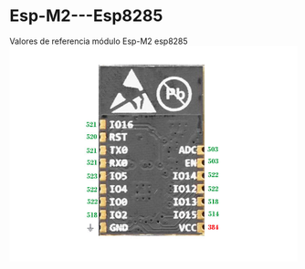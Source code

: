# Esp-M2---Esp8285
Valores de referencia módulo Esp-M2 esp8285
![Test Image 1](https://github.com/dewinsmg/Esp-M2---Esp8285/blob/main/valores%20de%20referencia%20Esp-M2.jpg?raw=true)
